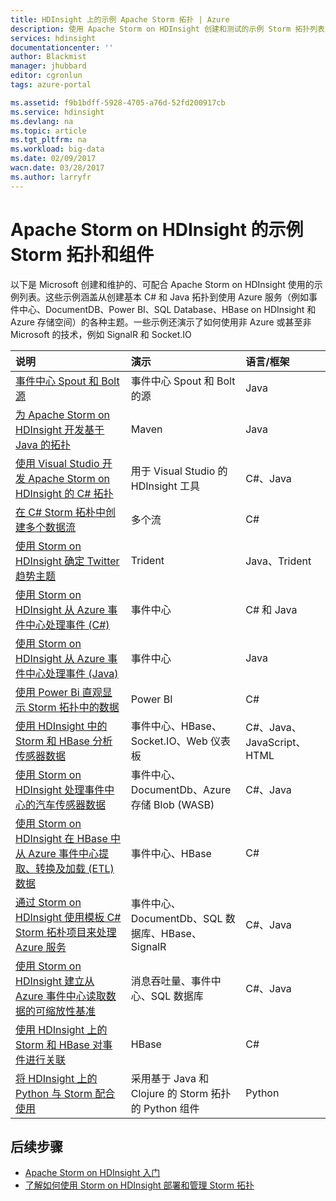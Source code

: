 ```yaml
---
title: HDInsight 上的示例 Apache Storm 拓扑 | Azure
description: 使用 Apache Storm on HDInsight 创建和测试的示例 Storm 拓扑列表，包括基本 C# 和 Java 拓扑，以及事件中心的用法。
services: hdinsight
documentationcenter: ''
author: Blackmist
manager: jhubbard
editor: cgronlun
tags: azure-portal

ms.assetid: f9b1bdff-5928-4705-a76d-52fd200917cb
ms.service: hdinsight
ms.devlang: na
ms.topic: article
ms.tgt_pltfrm: na
ms.workload: big-data
ms.date: 02/09/2017
wacn.date: 03/28/2017
ms.author: larryfr
---
```


# Apache Storm on HDInsight 的示例 Storm 拓扑和组件

以下是 Microsoft 创建和维护的、可配合 Apache Storm on HDInsight 使用的示例列表。这些示例涵盖从创建基本 C# 和 Java 拓扑到使用 Azure 服务（例如事件中心、DocumentDB、Power BI、SQL Database、HBase on HDInsight 和 Azure 存储空间）的各种主题。一些示例还演示了如何使用非 Azure 或甚至非 Microsoft 的技术，例如 SignalR 和 Socket.IO

| 说明 | 演示 | 语言/框架 |
|:--- |:--- |:--- |
| [事件中心 Spout 和 Bolt 源](https://github.com/apache/storm/tree/master/external/storm-eventhubs) |事件中心 Spout 和 Bolt 的源 |Java |
| [为 Apache Storm on HDInsight 开发基于 Java 的拓扑][5797064f] |Maven |Java |
| [使用 Visual Studio 开发 Apache Storm on HDInsight 的 C# 拓扑][16fce2d1] |用于 Visual Studio 的 HDInsight 工具 |C#、Java |
| [在 C# Storm 拓朴中创建多个数据流][ec5a4064] |多个流 |C# |
| [使用 Storm on HDInsight 确定 Twitter 趋势主题][3c86c7c8] |Trident |Java、Trident |
| [使用 Storm on HDInsight 从 Azure 事件中心处理事件 (C#)][844d1d81] |事件中心 |C# 和 Java |
| [使用 Storm on HDInsight 从 Azure 事件中心处理事件 (Java)](./hdinsight-storm-develop-java-event-hub-topology.md) |事件中心 |Java |
| [使用 Power Bi 直观显示 Storm 拓扑中的数据][94d15238] |Power BI |C# |
| [使用 HDInsight 中的 Storm 和 HBase 分析传感器数据][ab894747] |事件中心、HBase、Socket.IO、Web 仪表板 |C#、Java、JavaScript、HTML |
| [使用 Storm on HDInsight 处理事件中心的汽车传感器数据][246ee964] |事件中心、DocumentDb、Azure 存储 Blob (WASB) |C#、Java |
| [使用 Storm on HDInsight 在 HBase 中从 Azure 事件中心提取、转换及加载 (ETL) 数据][b4b68194] |事件中心、HBase |C# |
| [通过 Storm on HDInsight 使用模板 C# Storm 拓朴项目来处理 Azure 服务][ce0c02a2] |事件中心、DocumentDb、SQL 数据库、HBase、SignalR |C#、Java |
| [使用 Storm on HDInsight 建立从 Azure 事件中心读取数据的可缩放性基准][d6c540e3] |消息吞吐量、事件中心、SQL 数据库 |C#、Java |
| [使用 HDInsight 上的 Storm 和 HBase 对事件进行关联](./hdinsight-storm-correlation-topology.md) |HBase |C# |
| [将 HDInsight 上的 Python 与 Storm 配合使用](./hdinsight-storm-develop-python-topology.md) |采用基于 Java 和 Clojure 的 Storm 拓扑的 Python 组件 |Python |

## 后续步骤

* [Apache Storm on HDInsight 入门][2b8c3488]
* [了解如何使用 Storm on HDInsight 部署和管理 Storm 拓扑][6eb0d3b8]

[2b8c3488]: ./hdinsight-apache-storm-tutorial-get-started-linux.md "了解如何创建 Storm on HDInsight 群集，以及如何使用 Storm 仪表板来部署示例拓扑。"
[6eb0d3b8]: ./hdinsight-storm-deploy-monitor-topology.md "了解如何使用基于 Web 的 Storm 仪表板和 Storm UI 或 HDInsight Tools for Visual Studio 来部署和管理拓扑。"
[16fce2d1]: ./hdinsight-storm-develop-csharp-visual-studio-topology.md "了解如何使用用于 Visual Studio 的 HDInsight 工具创建 C# Storm 拓扑。"
[5797064f]: ./hdinsight-storm-develop-java-topology.md "了解如何通过创建一个基本的单词计数拓扑，使用 Maven 以 Java 语言创建 Storm 拓扑。"
[94d15238]: ./hdinsight-storm-power-bi-topology.md "演示如何从 C# 拓扑将数据写入 Power BI，然后基于这些数据创建图表和仪表板。"
[ec5a4064]: https://github.com/Blackmist/csharp-storm-example "演示一个执行单词计数的基本 Storm 拓扑（以 C# 实现）。此外，还演示如何在一个 C# 拓扑中创建多个数据流。"
[844d1d81]: ./hdinsight-storm-develop-csharp-event-hub-topology.md "了解如何使用 Storm on HDInsight 从 Azure 事件中心读取和写入数据。"
[ab894747]: ./hdinsight-storm-sensor-data-analysis.md "了解如何使用 Apache Storm on HDInsight 处理来自 Azure 事件中心的传感器数据，使用 D3.js 可视化这些数据，然后（可选）将数据存储到 HBase。"
[3c86c7c8]: ./hdinsight-storm-twitter-trending.md "了解如何使用 Trident 创建 Storm 拓扑，以便确定有关 Twitter 的趋势主题（基于 hashtags）。"
[246ee964]: ./hdinsight-storm-iot-eventhub-documentdb.md "了解如何使用 Storm 拓扑从 Azure 事件中心读取消息，从 DocumentDB 读取数据参考文档，并将数据保存到 Azure 存储空间。"
[d6c540e3]: https://github.com/hdinsight/hdinsight-storm-examples/blob/master/EventCountExample "用于演示使用 Apache Storm on HDInsight 从 Azure 事件中心读取数据以及将数据存储到 SQL 数据库时的吞吐量的多个拓扑。"
[b4b68194]: https://github.com/hdinsight/hdinsight-storm-examples/blob/master/RealTimeETLExample "了解如何从 Azure 事件中心读取数据，聚合并转换数据，然后将数据存储到 HBase on HDInsight。"
[ce0c02a2]: https://github.com/hdinsight/hdinsight-storm-examples/tree/master/templates/HDInsightStormExamples "此项目包含用来与各种 Azure 服务（例如事件中心、DocumentDB 和 SQL 数据库）进行交互的 spout、bolt 和拓扑的模板。"

<!---HONumber=Mooncake_0120_2017-->
<!--Update_Description: update from ASM to ARM-->